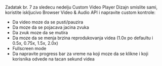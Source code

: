 Zadatak br. 7 za sledecu nedelju
Custom Video Player
Dizajn smislite sami, koristite iskljucivo Browser Video & Audio API i napravite custom kontrole:

- Da video moze da se pusti/pauzira
- Da moze da se pojacava jacina zvuka
- Da zvuk moze da se mutira
- Da moze da se menja brzina reprodukovanja videa (1.0x po defaultu i 0.5x, 0.75x, 1.5x, 2.0x)
- Fullscreen mode
- Da napravite progress bar za vreme na koji moze da se klikne i koji korisnika odvede na tacan sekund videa